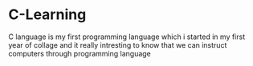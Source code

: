 # C-Learning
C language is my first programming language which i started in my first year of collage and it really intresting to know that we can instruct computers through programming language
